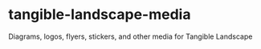 # tangible-landscape-media
Diagrams, logos, flyers, stickers, and other media for Tangible Landscape
